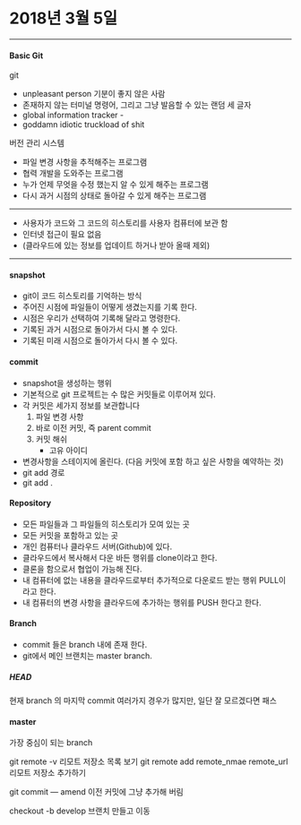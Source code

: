 # 2018년 3월 5일
___

#### Basic Git

git 

- unpleasant person 기분이 좋지 않은 사람
- 존재하지 않는 터미널 명령어, 그리고 그냥 발음할 수 있는 랜덤 세 글자
- global information tracker - 
- goddamn idiotic truckload of shit

버전 관리 시스템 

- 파일 변경 사항을 추적해주는 프로그램
- 협력 개발을 도와주는 프로그램
- 누가 언제 무엇을 수정 했는지 알 수 있게 해주는 프로그램
- 다시 과거 시점의 상태로 돌아갈 수 있게 해주는 프로그램

___

- 사용자가 코드와 그 코드의 히스토리를 사용자 컴퓨터에 보관 함
- 인터넷 접근이 필요 없음
- (클라우드에 있는 정보를 업데이트 하거나 받아 올때 제외)
___

#### snapshot

- git이 코드 히스토리를 기억하는 방식
- 주어진 시점에 파일들이 어떻게 생겼는지를 기록 한다.
- 시점은 우리가 선택하여 기록해 달라고 명령한다.
- 기록된 과거 시점으로 돌아가서 다시 볼 수 있다.
- 기록된 미래 시점으로 돌아가서 다시 볼 수 있다.

#### commit

- snapshot을 생성하는 행위
- 기본적으로 git 프로젝트는 수 많은 커밋들로 이루어져 있다.
- 각 커밋은 세가지 정보를 보관합니다
	1. 파일 변경 사항
	2. 바로 이전 커밋, 즉 parent commit
	3. 커밋 해쉬
		- 고유 아이디
- 변경사항을 스테이지에 올린다. (다음 커밋에 포함 하고 싶은 사항을 예약하는 것)
- git add 경로
- git add .


#### Repository

- 모든 파일들과 그 파일들의 히스토리가 모여 있는 곳
- 모든 커밋을 포함하고 있는 곳
- 개인 컴퓨터나 클라우드 서버(Github)에 있다.
- 클라우드에서 복사해서 다운 바든 행위를 clone이라고 한다.
- 클론을 함으로서 협업이 가능해 진다.
- 내 컴퓨터에 없는 내용을 클라우드로부터 추가적으로 다운로드 받는 행위 PULL이라고 한다.
- 내 컴퓨터의 변경 사항을 클라우드에 추가하는 행위를 PUSH 한다고 한다.

#### Branch

- commit 들은 branch 내에 존재 한다.
- git에서 메인 브랜치는 master branch.

##### HEAD

현재 branch 의 마지막 commit
여러가지 경우가 많지만, 일단 잘 모르겠다면 패스

#### master

가장 중심이 되는 branch


git remote -v 리모트 저장소 목록 보기
git remote add remote_nmae remote_url 리모트 저장소 추가하기

git commit — amend 이전 커밋에 그냥 추가해 버림

checkout -b develop 브랜치 만들고 이동















